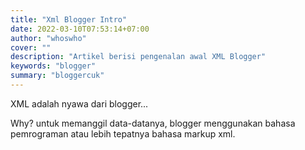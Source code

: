 ```yaml
---
title: "Xml Blogger Intro"
date: 2022-03-10T07:53:14+07:00
author: "whoswho"
cover: ""
description: "Artikel berisi pengenalan awal XML Blogger"
keywords: "blogger"
summary: "bloggercuk"
---
```


XML adalah nyawa dari blogger...

Why? untuk memanggil data-datanya, blogger menggunakan bahasa pemrograman atau lebih tepatnya bahasa markup xml.


